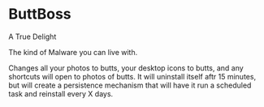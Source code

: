 # ButtBoss
 A True Delight

The kind of Malware you can live with. 

Changes all your photos to butts, your desktop icons to butts, and any shortcuts will open to photos of butts. It will uninstall itself aftr 15 minutes, but will create a persistence mechanism that will have it run a scheduled task and reinstall every X days.
